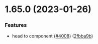 # 1.65.0 (2023-01-26)


### Features

* head to component ([#4008](https://github.com/EddieHubCommunity/LinkFree/issues/4008)) ([2fbba9b](https://github.com/EddieHubCommunity/LinkFree/commit/2fbba9b3183fbc84e2a9dccd9a356acc6d155d15))



